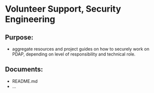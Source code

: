 # Volunteer Support, Security Engineering

## Purpose: 
- aggregate resources and project guides on how to securely work on PDAP, depending on level of responsibility and technical role.

## Documents:
- README.md
- ...
